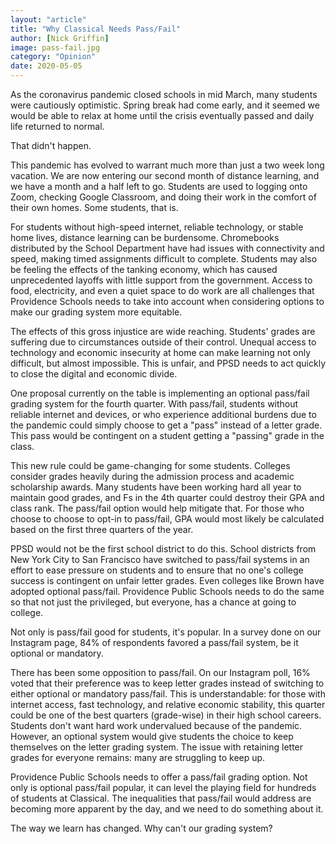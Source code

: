 ```yaml
---
layout: "article"
title: "Why Classical Needs Pass/Fail"
author: [Nick Griffin]
image: pass-fail.jpg
category: "Opinion"
date: 2020-05-05
---
```

As the coronavirus pandemic closed schools in mid March, many students were cautiously optimistic. Spring break had come early, and it seemed we would be able to relax at home until the crisis eventually passed and daily life returned to normal.

That didn't happen.

This pandemic has evolved to warrant much more than just a two week long vacation. We are now entering our second month of distance learning, and we have a month and a half left to go. Students are used to logging onto Zoom, checking Google Classroom, and doing their work in the comfort of their own homes. Some students, that is.

For students without high-speed internet, reliable technology, or stable home lives, distance learning can be burdensome. Chromebooks distributed by the School Department have had issues with connectivity and speed, making timed assignments difficult to complete. Students may also be feeling the effects of the tanking economy, which has caused unprecedented layoffs with little support from the government. Access to food, electricity, and even a quiet space to do work are all challenges that Providence Schools needs to take into account when considering options to make our grading system more equitable.

The effects of this gross injustice are wide reaching. Students' grades are suffering due to circumstances outside of their control. Unequal access to technology and economic insecurity at home can make learning not only difficult, but almost impossible. This is unfair, and PPSD needs to act quickly to close the digital and economic divide.

One proposal currently on the table is implementing an optional pass/fail grading system for the fourth quarter. With pass/fail, students without reliable internet and devices, or who experience additional burdens due to the pandemic could simply choose to get a "pass" instead of a letter grade. This pass would be contingent on a student getting a "passing" grade in the class.

This new rule could be game-changing for some students. Colleges consider grades heavily during the admission process and academic scholarship awards. Many students have been working hard all year to maintain good grades, and Fs in the 4th quarter could destroy their GPA and class rank. The pass/fail option would help mitigate that. For those who choose to choose to opt-in to pass/fail, GPA would most likely be calculated based on the first three quarters of the year.

PPSD would not be the first school district to do this. School districts from New York City to San Francisco have switched to pass/fail systems in an effort to ease pressure on students and to ensure that no one's college success is contingent on unfair letter grades. Even colleges like Brown have adopted optional pass/fail.  Providence Public Schools needs to do the same so that not just the privileged, but everyone, has a chance at going to college.


Not only is pass/fail good for students, it's popular. In a survey done on our Instagram page, 84% of respondents favored a pass/fail system, be it optional or mandatory.

There has been some opposition to pass/fail. On our Instagram poll, 16% voted that their preference was to keep letter grades instead of switching to either optional or mandatory pass/fail. This is understandable: for those with internet access, fast technology, and relative economic stability, this quarter could be one of the best quarters (grade-wise) in their high school careers. Students don't want hard work undervalued because of the pandemic. However, an optional system would give students the choice to keep themselves on the letter grading system. The issue with retaining letter grades for everyone remains: many are struggling to keep up.

Providence Public Schools needs to offer a pass/fail grading option. Not only is optional pass/fail popular, it can level the playing field for hundreds of students at Classical. The inequalities that pass/fail would address are becoming more apparent by the day, and we need to do something about it.

The way we learn has changed. Why can't our grading system?
